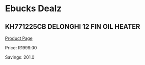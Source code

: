 
# Ebucks Dealz
## KH771225CB DELONGHI 12 FIN OIL HEATER
[Product Page](https://www.ebucks.com/web/shop/productSelected.do?prodId=1191136732&catId=1157551316)

Price: R1999.00

Savings: 201.0


	